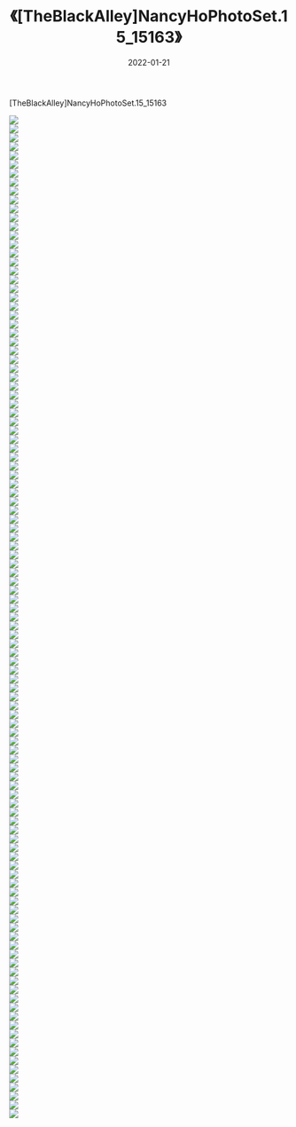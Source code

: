 ﻿---
layout: post
title:  《[TheBlackAlley]NancyHoPhotoSet.15_15163》
date:   2022-01-21
img: http://imgx.orgx.ga/漏D/2022/[TheBlackAlley]NancyHoPhotoSet.15_15163/000.jpg
categories: [美女, 清纯, 唯美]
---

[TheBlackAlley]NancyHoPhotoSet.15_15163

  ![](http://imgx.orgx.ga/漏D/2022/[TheBlackAlley]NancyHoPhotoSet.15_15163/001.jpg) <br> ![](http://imgx.orgx.ga/漏D/2022/[TheBlackAlley]NancyHoPhotoSet.15_15163/002.jpg) <br> ![](http://imgx.orgx.ga/漏D/2022/[TheBlackAlley]NancyHoPhotoSet.15_15163/003.jpg) <br> ![](http://imgx.orgx.ga/漏D/2022/[TheBlackAlley]NancyHoPhotoSet.15_15163/004.jpg) <br> ![](http://imgx.orgx.ga/漏D/2022/[TheBlackAlley]NancyHoPhotoSet.15_15163/005.jpg) <br> ![](http://imgx.orgx.ga/漏D/2022/[TheBlackAlley]NancyHoPhotoSet.15_15163/006.jpg) <br> ![](http://imgx.orgx.ga/漏D/2022/[TheBlackAlley]NancyHoPhotoSet.15_15163/007.jpg) <br> ![](http://imgx.orgx.ga/漏D/2022/[TheBlackAlley]NancyHoPhotoSet.15_15163/008.jpg) <br> ![](http://imgx.orgx.ga/漏D/2022/[TheBlackAlley]NancyHoPhotoSet.15_15163/009.jpg) <br> ![](http://imgx.orgx.ga/漏D/2022/[TheBlackAlley]NancyHoPhotoSet.15_15163/010.jpg) <br> ![](http://imgx.orgx.ga/漏D/2022/[TheBlackAlley]NancyHoPhotoSet.15_15163/011.jpg) <br> ![](http://imgx.orgx.ga/漏D/2022/[TheBlackAlley]NancyHoPhotoSet.15_15163/012.jpg) <br> ![](http://imgx.orgx.ga/漏D/2022/[TheBlackAlley]NancyHoPhotoSet.15_15163/013.jpg) <br> ![](http://imgx.orgx.ga/漏D/2022/[TheBlackAlley]NancyHoPhotoSet.15_15163/014.jpg) <br> ![](http://imgx.orgx.ga/漏D/2022/[TheBlackAlley]NancyHoPhotoSet.15_15163/015.jpg) <br> ![](http://imgx.orgx.ga/漏D/2022/[TheBlackAlley]NancyHoPhotoSet.15_15163/016.jpg) <br> ![](http://imgx.orgx.ga/漏D/2022/[TheBlackAlley]NancyHoPhotoSet.15_15163/017.jpg) <br> ![](http://imgx.orgx.ga/漏D/2022/[TheBlackAlley]NancyHoPhotoSet.15_15163/018.jpg) <br> ![](http://imgx.orgx.ga/漏D/2022/[TheBlackAlley]NancyHoPhotoSet.15_15163/019.jpg) <br> ![](http://imgx.orgx.ga/漏D/2022/[TheBlackAlley]NancyHoPhotoSet.15_15163/020.jpg) <br> ![](http://imgx.orgx.ga/漏D/2022/[TheBlackAlley]NancyHoPhotoSet.15_15163/021.jpg) <br> ![](http://imgx.orgx.ga/漏D/2022/[TheBlackAlley]NancyHoPhotoSet.15_15163/022.jpg) <br> ![](http://imgx.orgx.ga/漏D/2022/[TheBlackAlley]NancyHoPhotoSet.15_15163/023.jpg) <br> ![](http://imgx.orgx.ga/漏D/2022/[TheBlackAlley]NancyHoPhotoSet.15_15163/024.jpg) <br> ![](http://imgx.orgx.ga/漏D/2022/[TheBlackAlley]NancyHoPhotoSet.15_15163/025.jpg) <br> ![](http://imgx.orgx.ga/漏D/2022/[TheBlackAlley]NancyHoPhotoSet.15_15163/026.jpg) <br> ![](http://imgx.orgx.ga/漏D/2022/[TheBlackAlley]NancyHoPhotoSet.15_15163/027.jpg) <br> ![](http://imgx.orgx.ga/漏D/2022/[TheBlackAlley]NancyHoPhotoSet.15_15163/028.jpg) <br> ![](http://imgx.orgx.ga/漏D/2022/[TheBlackAlley]NancyHoPhotoSet.15_15163/029.jpg) <br> ![](http://imgx.orgx.ga/漏D/2022/[TheBlackAlley]NancyHoPhotoSet.15_15163/030.jpg) <br> ![](http://imgx.orgx.ga/漏D/2022/[TheBlackAlley]NancyHoPhotoSet.15_15163/031.jpg) <br> ![](http://imgx.orgx.ga/漏D/2022/[TheBlackAlley]NancyHoPhotoSet.15_15163/032.jpg) <br> ![](http://imgx.orgx.ga/漏D/2022/[TheBlackAlley]NancyHoPhotoSet.15_15163/033.jpg) <br> ![](http://imgx.orgx.ga/漏D/2022/[TheBlackAlley]NancyHoPhotoSet.15_15163/034.jpg) <br> ![](http://imgx.orgx.ga/漏D/2022/[TheBlackAlley]NancyHoPhotoSet.15_15163/035.jpg) <br> ![](http://imgx.orgx.ga/漏D/2022/[TheBlackAlley]NancyHoPhotoSet.15_15163/036.jpg) <br> ![](http://imgx.orgx.ga/漏D/2022/[TheBlackAlley]NancyHoPhotoSet.15_15163/037.jpg) <br> ![](http://imgx.orgx.ga/漏D/2022/[TheBlackAlley]NancyHoPhotoSet.15_15163/038.jpg) <br> ![](http://imgx.orgx.ga/漏D/2022/[TheBlackAlley]NancyHoPhotoSet.15_15163/039.jpg) <br> ![](http://imgx.orgx.ga/漏D/2022/[TheBlackAlley]NancyHoPhotoSet.15_15163/040.jpg) <br> ![](http://imgx.orgx.ga/漏D/2022/[TheBlackAlley]NancyHoPhotoSet.15_15163/041.jpg) <br> ![](http://imgx.orgx.ga/漏D/2022/[TheBlackAlley]NancyHoPhotoSet.15_15163/042.jpg) <br> ![](http://imgx.orgx.ga/漏D/2022/[TheBlackAlley]NancyHoPhotoSet.15_15163/043.jpg) <br> ![](http://imgx.orgx.ga/漏D/2022/[TheBlackAlley]NancyHoPhotoSet.15_15163/044.jpg) <br> ![](http://imgx.orgx.ga/漏D/2022/[TheBlackAlley]NancyHoPhotoSet.15_15163/045.jpg) <br> ![](http://imgx.orgx.ga/漏D/2022/[TheBlackAlley]NancyHoPhotoSet.15_15163/046.jpg) <br> ![](http://imgx.orgx.ga/漏D/2022/[TheBlackAlley]NancyHoPhotoSet.15_15163/047.jpg) <br> ![](http://imgx.orgx.ga/漏D/2022/[TheBlackAlley]NancyHoPhotoSet.15_15163/048.jpg) <br> ![](http://imgx.orgx.ga/漏D/2022/[TheBlackAlley]NancyHoPhotoSet.15_15163/049.jpg) <br> ![](http://imgx.orgx.ga/漏D/2022/[TheBlackAlley]NancyHoPhotoSet.15_15163/050.jpg) <br> ![](http://imgx.orgx.ga/漏D/2022/[TheBlackAlley]NancyHoPhotoSet.15_15163/051.jpg) <br> ![](http://imgx.orgx.ga/漏D/2022/[TheBlackAlley]NancyHoPhotoSet.15_15163/052.jpg) <br> ![](http://imgx.orgx.ga/漏D/2022/[TheBlackAlley]NancyHoPhotoSet.15_15163/053.jpg) <br> ![](http://imgx.orgx.ga/漏D/2022/[TheBlackAlley]NancyHoPhotoSet.15_15163/054.jpg) <br> ![](http://imgx.orgx.ga/漏D/2022/[TheBlackAlley]NancyHoPhotoSet.15_15163/055.jpg) <br> ![](http://imgx.orgx.ga/漏D/2022/[TheBlackAlley]NancyHoPhotoSet.15_15163/056.jpg) <br> ![](http://imgx.orgx.ga/漏D/2022/[TheBlackAlley]NancyHoPhotoSet.15_15163/057.jpg) <br> ![](http://imgx.orgx.ga/漏D/2022/[TheBlackAlley]NancyHoPhotoSet.15_15163/058.jpg) <br> ![](http://imgx.orgx.ga/漏D/2022/[TheBlackAlley]NancyHoPhotoSet.15_15163/059.jpg) <br> ![](http://imgx.orgx.ga/漏D/2022/[TheBlackAlley]NancyHoPhotoSet.15_15163/060.jpg) <br> ![](http://imgx.orgx.ga/漏D/2022/[TheBlackAlley]NancyHoPhotoSet.15_15163/061.jpg) <br> ![](http://imgx.orgx.ga/漏D/2022/[TheBlackAlley]NancyHoPhotoSet.15_15163/062.jpg) <br> ![](http://imgx.orgx.ga/漏D/2022/[TheBlackAlley]NancyHoPhotoSet.15_15163/063.jpg) <br> ![](http://imgx.orgx.ga/漏D/2022/[TheBlackAlley]NancyHoPhotoSet.15_15163/064.jpg) <br> ![](http://imgx.orgx.ga/漏D/2022/[TheBlackAlley]NancyHoPhotoSet.15_15163/065.jpg) <br> ![](http://imgx.orgx.ga/漏D/2022/[TheBlackAlley]NancyHoPhotoSet.15_15163/066.jpg) <br> ![](http://imgx.orgx.ga/漏D/2022/[TheBlackAlley]NancyHoPhotoSet.15_15163/067.jpg) <br> ![](http://imgx.orgx.ga/漏D/2022/[TheBlackAlley]NancyHoPhotoSet.15_15163/068.jpg) <br> ![](http://imgx.orgx.ga/漏D/2022/[TheBlackAlley]NancyHoPhotoSet.15_15163/069.jpg) <br> ![](http://imgx.orgx.ga/漏D/2022/[TheBlackAlley]NancyHoPhotoSet.15_15163/070.jpg) <br> ![](http://imgx.orgx.ga/漏D/2022/[TheBlackAlley]NancyHoPhotoSet.15_15163/071.jpg) <br> ![](http://imgx.orgx.ga/漏D/2022/[TheBlackAlley]NancyHoPhotoSet.15_15163/072.jpg) <br> ![](http://imgx.orgx.ga/漏D/2022/[TheBlackAlley]NancyHoPhotoSet.15_15163/073.jpg) <br> ![](http://imgx.orgx.ga/漏D/2022/[TheBlackAlley]NancyHoPhotoSet.15_15163/074.jpg) <br> ![](http://imgx.orgx.ga/漏D/2022/[TheBlackAlley]NancyHoPhotoSet.15_15163/075.jpg) <br> ![](http://imgx.orgx.ga/漏D/2022/[TheBlackAlley]NancyHoPhotoSet.15_15163/076.jpg) <br> ![](http://imgx.orgx.ga/漏D/2022/[TheBlackAlley]NancyHoPhotoSet.15_15163/077.jpg) <br> ![](http://imgx.orgx.ga/漏D/2022/[TheBlackAlley]NancyHoPhotoSet.15_15163/078.jpg) <br> ![](http://imgx.orgx.ga/漏D/2022/[TheBlackAlley]NancyHoPhotoSet.15_15163/079.jpg) <br> ![](http://imgx.orgx.ga/漏D/2022/[TheBlackAlley]NancyHoPhotoSet.15_15163/080.jpg) <br> ![](http://imgx.orgx.ga/漏D/2022/[TheBlackAlley]NancyHoPhotoSet.15_15163/081.jpg) <br> ![](http://imgx.orgx.ga/漏D/2022/[TheBlackAlley]NancyHoPhotoSet.15_15163/082.jpg) <br> ![](http://imgx.orgx.ga/漏D/2022/[TheBlackAlley]NancyHoPhotoSet.15_15163/083.jpg) <br> ![](http://imgx.orgx.ga/漏D/2022/[TheBlackAlley]NancyHoPhotoSet.15_15163/084.jpg) <br> ![](http://imgx.orgx.ga/漏D/2022/[TheBlackAlley]NancyHoPhotoSet.15_15163/085.jpg) <br> ![](http://imgx.orgx.ga/漏D/2022/[TheBlackAlley]NancyHoPhotoSet.15_15163/086.jpg) <br> ![](http://imgx.orgx.ga/漏D/2022/[TheBlackAlley]NancyHoPhotoSet.15_15163/087.jpg) <br> ![](http://imgx.orgx.ga/漏D/2022/[TheBlackAlley]NancyHoPhotoSet.15_15163/088.jpg) <br> ![](http://imgx.orgx.ga/漏D/2022/[TheBlackAlley]NancyHoPhotoSet.15_15163/089.jpg) <br> ![](http://imgx.orgx.ga/漏D/2022/[TheBlackAlley]NancyHoPhotoSet.15_15163/090.jpg) <br> ![](http://imgx.orgx.ga/漏D/2022/[TheBlackAlley]NancyHoPhotoSet.15_15163/091.jpg) <br> ![](http://imgx.orgx.ga/漏D/2022/[TheBlackAlley]NancyHoPhotoSet.15_15163/092.jpg) <br> ![](http://imgx.orgx.ga/漏D/2022/[TheBlackAlley]NancyHoPhotoSet.15_15163/093.jpg) <br> ![](http://imgx.orgx.ga/漏D/2022/[TheBlackAlley]NancyHoPhotoSet.15_15163/094.jpg) <br> ![](http://imgx.orgx.ga/漏D/2022/[TheBlackAlley]NancyHoPhotoSet.15_15163/095.jpg) <br> ![](http://imgx.orgx.ga/漏D/2022/[TheBlackAlley]NancyHoPhotoSet.15_15163/096.jpg) <br> ![](http://imgx.orgx.ga/漏D/2022/[TheBlackAlley]NancyHoPhotoSet.15_15163/097.jpg) <br> ![](http://imgx.orgx.ga/漏D/2022/[TheBlackAlley]NancyHoPhotoSet.15_15163/098.jpg) <br> ![](http://imgx.orgx.ga/漏D/2022/[TheBlackAlley]NancyHoPhotoSet.15_15163/099.jpg) <br> ![](http://imgx.orgx.ga/漏D/2022/[TheBlackAlley]NancyHoPhotoSet.15_15163/100.jpg) <br> ![](http://imgx.orgx.ga/漏D/2022/[TheBlackAlley]NancyHoPhotoSet.15_15163/101.jpg) <br> ![](http://imgx.orgx.ga/漏D/2022/[TheBlackAlley]NancyHoPhotoSet.15_15163/102.jpg) <br> ![](http://imgx.orgx.ga/漏D/2022/[TheBlackAlley]NancyHoPhotoSet.15_15163/103.jpg) <br> ![](http://imgx.orgx.ga/漏D/2022/[TheBlackAlley]NancyHoPhotoSet.15_15163/104.jpg) <br> ![](http://imgx.orgx.ga/漏D/2022/[TheBlackAlley]NancyHoPhotoSet.15_15163/105.jpg) <br> ![](http://imgx.orgx.ga/漏D/2022/[TheBlackAlley]NancyHoPhotoSet.15_15163/106.jpg) <br> ![](http://imgx.orgx.ga/漏D/2022/[TheBlackAlley]NancyHoPhotoSet.15_15163/107.jpg) <br> ![](http://imgx.orgx.ga/漏D/2022/[TheBlackAlley]NancyHoPhotoSet.15_15163/108.jpg) <br> ![](http://imgx.orgx.ga/漏D/2022/[TheBlackAlley]NancyHoPhotoSet.15_15163/109.jpg) <br> ![](http://imgx.orgx.ga/漏D/2022/[TheBlackAlley]NancyHoPhotoSet.15_15163/110.jpg) <br> ![](http://imgx.orgx.ga/漏D/2022/[TheBlackAlley]NancyHoPhotoSet.15_15163/111.jpg) <br> ![](http://imgx.orgx.ga/漏D/2022/[TheBlackAlley]NancyHoPhotoSet.15_15163/112.jpg) <br> ![](http://imgx.orgx.ga/漏D/2022/[TheBlackAlley]NancyHoPhotoSet.15_15163/113.jpg) <br>